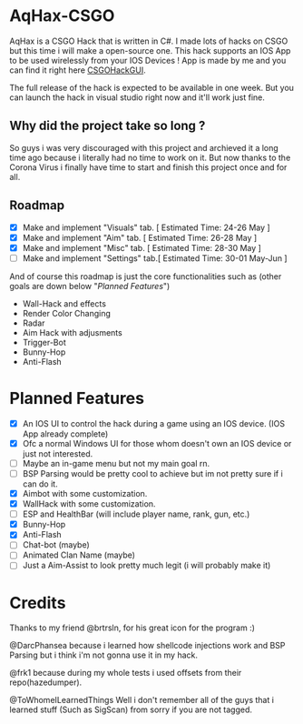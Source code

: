 # AqHax-CSGO

AqHax is a CSGO Hack that is written in C#. I made lots of hacks on CSGO but this time i will make a open-source one.
This hack supports an IOS App to be used wirelessly from your IOS Devices !
App is made by me and you can find it right here [CSGOHackGUI](https://github.com/krxdev-kaan/CSGOHackGUI/).

The full release of the hack is expected to be available in one week. 
But you can launch the hack in visual studio right now and it'll work just fine.

## Why did the project take so long ?

So guys i was very discouraged with this project and archieved it a long time ago because i literally had no time to work on it.
But now thanks to the Corona Virus i finally have time to start and finish this project once and for all.

## Roadmap
- [x] Make and implement "Visuals" tab. [ Estimated Time: 24-26 May ]
- [x] Make and implement "Aim" tab.     [ Estimated Time: 26-28 May ]
- [x] Make and implement "Misc" tab.    [ Estimated Time: 28-30 May ]
- [ ] Make and implement "Settings" tab.[ Estimated Time: 30-01 May-Jun ]

And of course this roadmap is just the core functionalities such as (other goals are down below "*Planned Features*")
  - Wall-Hack and effects
  - Render Color Changing
  - Radar
  - Aim Hack with adjusments
  - Trigger-Bot
  - Bunny-Hop
  - Anti-Flash

# Planned Features
  - [x] An IOS UI to control the hack during a game using an IOS device. (IOS App already complete)
  - [x] Ofc a normal Windows UI for those whom doesn't own an IOS device or just not interested.
  - [ ] Maybe an in-game menu but not my main goal rn.
  - [ ] BSP Parsing would be pretty cool to achieve but im not pretty sure if i can do it.
  - [x] Aimbot with some customization.
  - [x] WallHack with some customization.
  - [ ] ESP and HealthBar (will include player name, rank, gun, etc.)
  - [x] Bunny-Hop
  - [x] Anti-Flash
  - [ ] Chat-bot (maybe)
  - [ ] Animated Clan Name (maybe)
  - [ ] Just a Aim-Assist to look pretty much legit (i will probably make it)

# Credits

Thanks to my friend @brtrsln, for his great icon for the program :) 

@DarcPhansea because i learned how shellcode injections work and BSP Parsing but i think i'm not gonna use it in my hack.

@frk1 because during my whole tests i used offsets from their repo(hazedumper).

@ToWhomeILearnedThings Well i don't remember all of the guys that i learned stuff (Such as SigScan) from sorry if you are not tagged.
